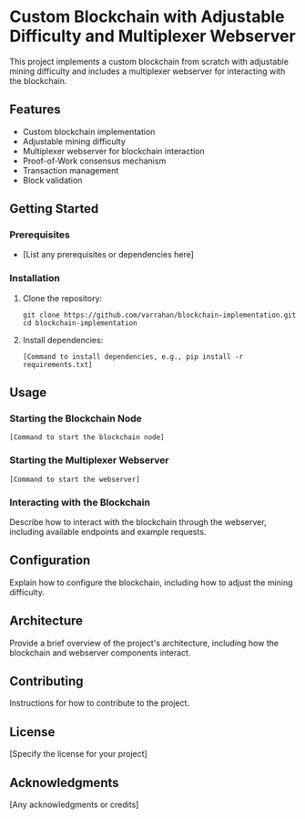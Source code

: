 # Custom Blockchain with Adjustable Difficulty and Multiplexer Webserver

This project implements a custom blockchain from scratch with adjustable mining difficulty and includes a multiplexer webserver for interacting with the blockchain.

## Features

- Custom blockchain implementation
- Adjustable mining difficulty
- Multiplexer webserver for blockchain interaction
- Proof-of-Work consensus mechanism
- Transaction management
- Block validation

## Getting Started

### Prerequisites

- [List any prerequisites or dependencies here]

### Installation

1. Clone the repository:
   ```
   git clone https://github.com/varrahan/blockchain-implementation.git
   cd blockchain-implementation
   ```

2. Install dependencies:
   ```
   [Command to install dependencies, e.g., pip install -r requirements.txt]
   ```

## Usage

### Starting the Blockchain Node

```
[Command to start the blockchain node]
```

### Starting the Multiplexer Webserver

```
[Command to start the webserver]
```

### Interacting with the Blockchain

Describe how to interact with the blockchain through the webserver, including available endpoints and example requests.

## Configuration

Explain how to configure the blockchain, including how to adjust the mining difficulty.

## Architecture

Provide a brief overview of the project's architecture, including how the blockchain and webserver components interact.

## Contributing

Instructions for how to contribute to the project.

## License

[Specify the license for your project]

## Acknowledgments

[Any acknowledgments or credits]